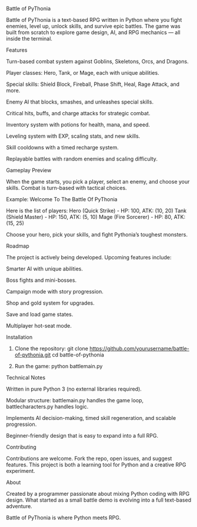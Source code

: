 
Battle of PyThonia

Battle of PyThonia is a text-based RPG written in Python where you fight enemies, level up, unlock skills, and survive epic battles.
The game was built from scratch to explore game design, AI, and RPG mechanics — all inside the terminal.


Features

Turn-based combat system against Goblins, Skeletons, Orcs, and Dragons.

Player classes: Hero, Tank, or Mage, each with unique abilities.

Special skills: Shield Block, Fireball, Phase Shift, Heal, Rage Attack, and more.

Enemy AI that blocks, smashes, and unleashes special skills.

Critical hits, buffs, and charge attacks for strategic combat.

Inventory system with potions for health, mana, and speed.

Leveling system with EXP, scaling stats, and new skills.

Skill cooldowns with a timed recharge system.

Replayable battles with random enemies and scaling difficulty.

Gameplay Preview

When the game starts, you pick a player, select an enemy, and choose your skills. Combat is turn-based with tactical choices.

Example:
Welcome To The Battle Of PyThonia

Here is the list of players:
Hero (Quick Strike) - HP: 100, ATK: (10, 20)
Tank (Shield Master) - HP: 150, ATK: (5, 10)
Mage (Fire Sorcerer) - HP: 80, ATK: (15, 25)

Choose your hero, pick your skills, and fight Pythonia’s toughest monsters.

Roadmap

The project is actively being developed. Upcoming features include:

Smarter AI with unique abilities.

Boss fights and mini-bosses.

Campaign mode with story progression.

Shop and gold system for upgrades.

Save and load game states.

Multiplayer hot-seat mode.


Installation

1. Clone the repository:
git clone https://github.com/yourusername/battle-of-pythonia.git
cd battle-of-pythonia


2. Run the game:
python battlemain.py


Technical Notes

Written in pure Python 3 (no external libraries required).

Modular structure: battlemain.py handles the game loop, battlecharacters.py handles logic.

Implements AI decision-making, timed skill regeneration, and scalable progression.

Beginner-friendly design that is easy to expand into a full RPG.


Contributing

Contributions are welcome. Fork the repo, open issues, and suggest features.
This project is both a learning tool for Python and a creative RPG experiment.

About

Created by a programmer passionate about mixing Python coding with RPG design.
What started as a small battle demo is evolving into a full text-based adventure.

Battle of PyThonia is where Python meets RPG.
